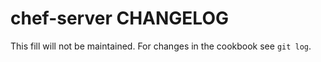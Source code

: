 # chef-server CHANGELOG

This fill will not be maintained. For changes in the cookbook see `git log`.
